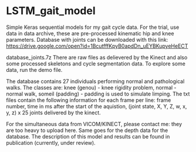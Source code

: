 # LSTM_gait_model
Simple Keras sequential models for my gait cycle data.
For the trial, use data in data archive, these are pre-processed kinematic hip and knee parameters.
Database with joints can be downloaded with this link:
https://drive.google.com/open?id=1BcutfffKpyB0apdDn_uEYBKupyeHeECT

database_joints.7z
There are raw files as delievered by the Kinect and also some processed skeletons and cycle segmentation data.
To explore some data, run the demo file.

The database contains 27 individuals performing normal and pathological walks. The classes are: knee (genou) - knee rigidity problem, normal - normal walk, someil (padding) - padding is used to simulate limping.
The txt files contain the following information for each frame per line:
frame number, time in ms after the start of the aquistion, (joint state, X, Y, Z, w, x, y, z) x 25 joints delivered by the kinect.


For the simultaneous data from VICOM/KINECT, please contact me: they are too heavy to upload here.
Same goes for the depth data for the database.
The description of this model and results can be found in publication (currently, under review).
